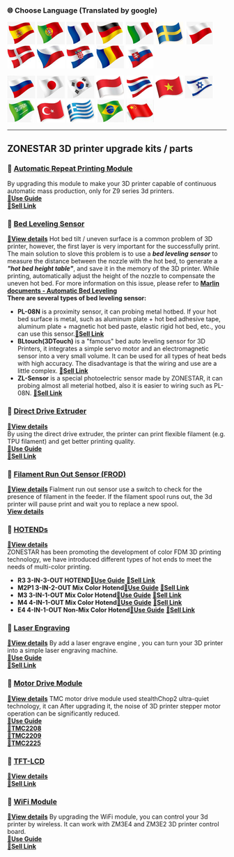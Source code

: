 ### :globe_with_meridians: Choose Language (Translated by google)
[![](./lanpic/ES.png)](https://github-com.translate.goog/ZONESTAR3D/Upgrade-kit-guide?_x_tr_sl=en&_x_tr_tl=es)
[![](./lanpic/PT.png)](https://github-com.translate.goog/ZONESTAR3D/Upgrade-kit-guide?_x_tr_sl=en&_x_tr_tl=pt)
[![](./lanpic/FR.png)](https://github-com.translate.goog/ZONESTAR3D/Upgrade-kit-guide?_x_tr_sl=en&_x_tr_tl=fr)
[![](./lanpic/DE.png)](https://github-com.translate.goog/ZONESTAR3D/Upgrade-kit-guide?_x_tr_sl=en&_x_tr_tl=de)
[![](./lanpic/IT.png)](https://github-com.translate.goog/ZONESTAR3D/Upgrade-kit-guide?_x_tr_sl=en&_x_tr_tl=it)
[![](./lanpic/SW.png)](https://github-com.translate.goog/ZONESTAR3D/Upgrade-kit-guide?_x_tr_sl=en&_x_tr_tl=sv)
[![](./lanpic/PL.png)](https://github-com.translate.goog/ZONESTAR3D/Upgrade-kit-guide?_x_tr_sl=en&_x_tr_tl=pl)
[![](./lanpic/DK.png)](https://github-com.translate.goog/ZONESTAR3D/Upgrade-kit-guide?_x_tr_sl=en&_x_tr_tl=da)
[![](./lanpic/CZ.png)](https://github-com.translate.goog/ZONESTAR3D/Upgrade-kit-guide?_x_tr_sl=en&_x_tr_tl=cs)
[![](./lanpic/HR.png)](https://github-com.translate.goog/ZONESTAR3D/Upgrade-kit-guide?_x_tr_sl=en&_x_tr_tl=hr)
[![](./lanpic/RO.png)](https://github-com.translate.goog/ZONESTAR3D/Upgrade-kit-guide?_x_tr_sl=en&_x_tr_tl=ro)
[![](./lanpic/SK.png)](https://github-com.translate.goog/ZONESTAR3D/Upgrade-kit-guide?_x_tr_sl=en&_x_tr_tl=sk)

[![](./lanpic/RU.png)](https://github-com.translate.goog/ZONESTAR3D/Upgrade-kit-guide?_x_tr_sl=en&_x_tr_tl=ru)
[![](./lanpic/JP.png)](https://github-com.translate.goog/ZONESTAR3D/Upgrade-kit-guide?_x_tr_sl=en&_x_tr_tl=ja)
[![](./lanpic/KR.png)](https://github-com.translate.goog/ZONESTAR3D/Upgrade-kit-guide?_x_tr_sl=en&_x_tr_tl=ko)
[![](./lanpic/ID.png)](https://github-com.translate.goog/ZONESTAR3D/Upgrade-kit-guide?_x_tr_sl=en&_x_tr_tl=id)
[![](./lanpic/TH.png)](https://github-com.translate.goog/ZONESTAR3D/Upgrade-kit-guide?_x_tr_sl=en&_x_tr_tl=th)
[![](./lanpic/VN.png)](https://github-com.translate.goog/ZONESTAR3D/Upgrade-kit-guide?_x_tr_sl=en&_x_tr_tl=vi)
[![](./lanpic/IL.png)](https://github-com.translate.goog/ZONESTAR3D/Upgrade-kit-guide?_x_tr_sl=en&_x_tr_tl=iw)
[![](./lanpic/SA.png)](https://github-com.translate.goog/ZONESTAR3D/Upgrade-kit-guide?_x_tr_sl=en&_x_tr_tl=ar)
[![](./lanpic/TR.png)](https://github-com.translate.goog/ZONESTAR3D/Upgrade-kit-guide?_x_tr_sl=en&_x_tr_tl=tr)
[![](./lanpic/GR.png)](https://github-com.translate.goog/ZONESTAR3D/Upgrade-kit-guide?_x_tr_sl=en&_x_tr_tl=el)
[![](./lanpic/BR.png)](https://github-com.translate.goog/ZONESTAR3D/Upgrade-kit-guide?_x_tr_sl=en&_x_tr_tl=pt)
[![](./lanpic/CN.png)](https://github-com.translate.goog/ZONESTAR3D/Upgrade-kit-guide?_x_tr_sl=en&_x_tr_tl=zh-CN)

------
## ZONESTAR 3D printer upgrade kits / parts 
### :file_folder: [Automatic Repeat Printing Module](./Auto_Repeat_Printing/) 
By upgrading this module to make your 3D printer capable of continuous automatic mass production, only for Z9 series 3d printers.   
[:book:**Use Guide**](./Auto_Repeat_Printing/readme.md)    
[:gift:**Sell Link**](https://www.aliexpress.com/item/1005003767078457.html) 

### :file_folder: [Bed Leveling Sensor](./Bed_Leveling_Sensor/)
[:book:**View details**](./Bed_Leveling_Sensor/)
Hot bed tilt / uneven surface is a common problem of 3D printer, however, the first layer is very important for the successfully print. The main solution to slove this problem is to use a ***bed leveling sensor*** to measure the distance between the nozzle with the hot bed, to generate a ***"hot bed height table"***, and save it in the memory of the 3D printer. While printing, automatically adjust the height of the nozzle to compensate the uneven hot bed. For more information on this issue, please refer to [**Marlin documents - Automatic Bed Leveling**](https://marlinfw.org/docs/features/auto_bed_leveling.html)    
**There are several types of bed leveling sensor:**      
- **PL-08N** is a proximity sensor, it can probing metal hotbed. If your hot bed surface is metal, such as aluminum plate + hot bed adhesive tape, aluminum plate + magnetic hot bed paste, elastic rigid hot bed, etc., you can use this sensor.[:gift:**Sell Link**](https://www.aliexpress.com/item/4000596309710.html)      
- **BLtouch(3DTouch)** is a "famous" bed auto leveling sensor for 3D Printers, it integrates a simple servo motor and an electromagnetic sensor into a very small volume. It can be used for all types of heat beds with high accuracy. The disadvantage is that the wiring and use are a little complex. [:gift:**Sell Link**](https://www.aliexpress.com/item/1005001464420529.html)   
- **ZL-Sensor** is a special photoelectric sensor made by ZONESTAR, it can probing almost all meterial hotbed, also it is easier to wiring such as PL-08N. [:gift:**Sell Link**](https://www.aliexpress.com/item/1005002865311470.html)  

### :file_folder: [Direct Drive Extruder](./Direct_Drive_Extrruder/)
[:book:**View details**](./Direct_Drive_Extrruder/)    
By using the direct drive extruder, the printer can print flexible filament (e.g. TPU filament) and get better printing quality.   
[:book:**Use Guide**](./Direct_Drive_Extrruder/readme.md)   
[:gift:**Sell Link**](https://www.aliexpress.com/item/1005002847644867.html) 

### :file_folder: [Filament Run Out Sensor (FROD)](./FROD/)
[:book:**View details**](./FROD/)
Fialment run out sensor use a switch to check for the presence of filament in the feeder. If the filament spool runs out, the 3d printer will pause print and wait  you to replace a new spool.   
[**View details**](https://www.aliexpress.com/item/4001309957376.html)  

### :file_folder: [HOTENDs](./HOTEND/)
[:book:**View details**](./HOTEND/readme.md)  
ZONESTAR has been promoting the development of color FDM 3D printing technology, we have introduced different types of hot ends to meet the needs of multi-color printing.  
- **R3 3-IN-3-OUT HOTEND**[:book:**Use Guide**](./HOTEND/R3%203-IN-3-OUT%20HOTEND/) [:gift:**Sell Link**](https://www.aliexpress.com/item/1005001275429959.html)  
- **M2P1 3-IN-2-OUT Mix Color Hotend**[:book:**Use Guide**](./HOTEND/M2P1%20%203-IN-2-OUT%20Mixing%20Color%20Hotend/) [:gift:**Sell Link**](https://www.aliexpress.com/item/1005001275429959.html)  
- **M3 3-IN-1-OUT Mix Color Hotend**[:book:**Use Guide**](./HOTEND/M3%20%203-IN-1-OUT%20Mixing%20Color%20Hotend/) [:gift:**Sell Link**](https://www.aliexpress.com/item/1005001275429959.html)  
- **M4 4-IN-1-OUT Mix Color Hotend**[:book:**Use Guide**](./HOTEND/M4%20%204-IN-1-OUT%20Mixing%20Color%20Hotend/) [:gift:**Sell Link**](https://www.aliexpress.com/item/1005002124027691.html)  
- **E4 4-IN-1-OUT Non-Mix Color Hotend**[:book:**Use Guide**](./HOTEND/E4%204-IN-1-OUT%20Non-Mixing%20Color%20Hotend/) [:gift:**Sell Link**](https://www.aliexpress.com/item/1005002951777699.html)  

### :file_folder: [Laser Engraving](./Laser_Engraving/)
[:book:**View details**](./Laser_Engraving/)
By add a laser engrave engine , you can turn your 3D printer into a simple laser engraving machine.   
[:book:**Use Guide**](./Laser_Engraving/)   
[:gift:**Sell Link**](https://www.aliexpress.com/item/4001309902136.html)

### :file_folder: [Motor Drive Module](./Motor_Driver/)
[:book:**View details**](./Motor_Driver/)
TMC motor drive module used stealthChop2 ultra-quiet technology, it can After upgrading it, the noise of 3D printer stepper motor operation can be significantly reduced.   
[:book:**Use Guide**](./Motor_Driver/How_to_install_Motor_Driver_Module.pdf)  
[:gift:**TMC2208**](https://www.aliexpress.com/item/4000596369015.html)  
[:gift:**TMC2209**](https://www.aliexpress.com/item/1005001664336751.html)    
[:gift:**TMC2225**](https://www.aliexpress.com/item/1005003270721219.html)   

### :file_folder: [TFT-LCD](./TFT-LCD)
[:book:**View details**](./TFT-LCD/readme.md)    
[:gift:**Sell Link**](https://www.aliexpress.com/item/1005002378065646.html)  


### :file_folder: [WiFi Module](./WiFi/)
[:book:**View details**](./WiFi/)
By upgrading the WiFi module, you can  control your 3d printer by wireless. It can work with ZM3E4 and ZM3E2 3D printer control board.   
[:book:**Use Guide**](./WiFi/WiFi_User_Guide.md)    
[:gift:**Sell Link**](https://www.aliexpress.com/item/1005002378551489.html)  
